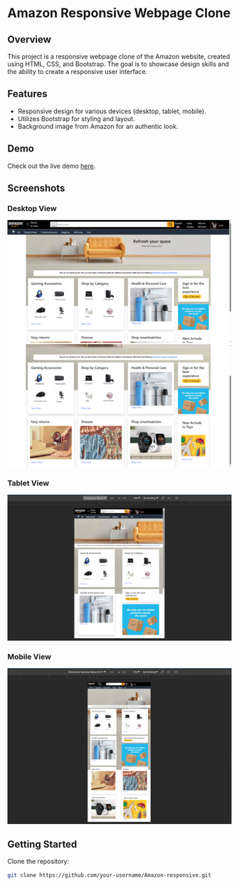 # Amazon Responsive Webpage Clone

## Overview

This project is a responsive webpage clone of the Amazon website, created using HTML, CSS, and Bootstrap. The goal is to showcase design skills and the ability to create a responsive user interface.

## Features

- Responsive design for various devices (desktop, tablet, mobile).
- Utilizes Bootstrap for styling and layout.
- Background image from Amazon for an authentic look.

## Demo

Check out the live demo [here](https://first-page-of.glitch.me/amazon-responsive.html).


## Screenshots

### Desktop View

![Desktop View](image.png)
![Desktop View](image-1.png)

### Tablet View

![Tablet View](image-3.png)

### Mobile View

![Mobile View](image-5.png)

## Getting Started

Clone the repository:

   ```bash
   git clone https://github.com/your-username/Amazon-responsive.git